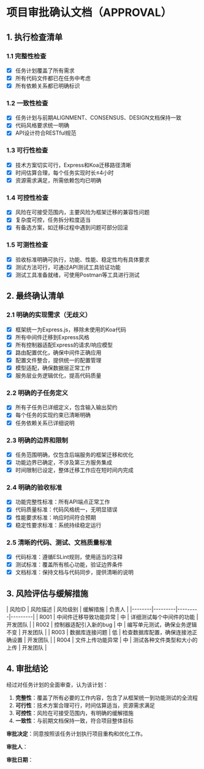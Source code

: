 # 项目审批确认文档（APPROVAL）

## 1. 执行检查清单

### 1.1 完整性检查

- [x] 任务计划覆盖了所有需求
- [x] 所有代码文件都已在任务中考虑
- [x] 所有依赖关系都已明确标识

### 1.2 一致性检查

- [x] 任务计划与前期ALIGNMENT、CONSENSUS、DESIGN文档保持一致
- [x] 代码风格要求统一明确
- [x] API设计符合RESTful规范

### 1.3 可行性检查

- [x] 技术方案切实可行，Express和Koa迁移路径清晰
- [x] 时间估算合理，每个任务实现时长≤4小时
- [x] 资源需求满足，所需依赖包均已明确

### 1.4 可控性检查

- [x] 风险在可接受范围内，主要风险为框架迁移的兼容性问题
- [x] 复杂度可控，任务拆分粒度适当
- [x] 有备选方案，如迁移过程中遇到问题可部分回滚

### 1.5 可测性检查

- [x] 验收标准明确可执行，功能、性能、稳定性均有具体要求
- [x] 测试方法可行，可通过API测试工具验证功能
- [x] 测试工具准备就绪，可使用Postman等工具进行测试

## 2. 最终确认清单

### 2.1 明确的实现需求（无歧义）

- [x] 框架统一为Express.js，移除未使用的Koa代码
- [x] 所有中间件迁移到Express风格
- [x] 所有控制器适配Express的请求/响应模型
- [x] 路由配置优化，确保中间件正确应用
- [x] 配置文件整合，提供统一的配置管理
- [x] 模型适配，确保数据层正常工作
- [x] 服务层业务逻辑优化，提高代码质量

### 2.2 明确的子任务定义

- [x] 所有子任务已详细定义，包含输入输出契约
- [x] 每个任务的实现约束已清晰明确
- [x] 任务依赖关系已详细说明

### 2.3 明确的边界和限制

- [x] 任务范围明确，仅包含后端服务的框架迁移和优化
- [x] 功能边界已确定，不涉及第三方服务集成
- [x] 时间限制已设定，整体迁移工作应在短时间内完成

### 2.4 明确的验收标准

- [x] 功能完整性标准：所有API端点正常工作
- [x] 代码质量标准：代码风格统一，无明显错误
- [x] 性能要求标准：响应时间符合预期
- [x] 稳定性要求标准：系统持续稳定运行

### 2.5 清晰的代码、测试、文档质量标准

- [x] 代码标准：遵循ESLint规则，使用适当的注释
- [x] 测试标准：覆盖所有核心功能，验证边界条件
- [x] 文档标准：保持文档与代码同步，提供清晰的说明

## 3. 风险评估与缓解措施

| 风险ID | 风险描述 | 风险级别 | 缓解措施 | 负责人 |
|--------|---------|---------|---------|
| R001 | 中间件迁移导致功能异常 | 中 | 详细测试每个中间件的功能 | 开发团队 |
| R002 | 控制器适配引入新的bug | 中 | 编写单元测试，确保业务逻辑不变 | 开发团队 |
| R003 | 数据库连接问题 | 低 | 检查数据库配置，确保连接池正确设置 | 开发团队 |
| R004 | 文件上传功能异常 | 中 | 测试各种文件类型和大小的上传 | 开发团队 |

## 4. 审批结论

经过对任务计划的全面审查，认为该计划：

1. **完整性**：覆盖了所有必要的工作内容，包含了从框架统一到功能测试的全流程
2. **可行性**：技术方案合理可行，时间估算适当，资源需求满足
3. **可控性**：风险在可接受范围内，有明确的缓解措施
4. **一致性**：与前期文档保持一致，符合项目整体目标

**审批决定**：同意按照该任务计划执行项目重构和优化工作。

**审批人**：

**审批日期**：